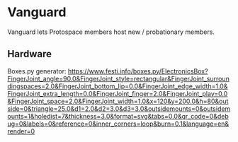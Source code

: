 # Vanguard

Vanguard lets Protospace members host new / probationary members.

## Hardware

Boxes.py generator: https://www.festi.info/boxes.py/ElectronicsBox?FingerJoint_angle=90.0&FingerJoint_style=rectangular&FingerJoint_surroundingspaces=2.0&FingerJoint_bottom_lip=0.0&FingerJoint_edge_width=1.0&FingerJoint_extra_length=0.0&FingerJoint_finger=2.0&FingerJoint_play=0.0&FingerJoint_space=2.0&FingerJoint_width=1.0&x=120&y=200.0&h=80&outside=0&triangle=25.0&d1=2.0&d2=3.0&d3=3.0&outsidemounts=0&outsidemounts=1&holedist=7&thickness=3.0&format=svg&tabs=0.0&qr_code=0&debug=0&labels=0&reference=0&inner_corners=loop&burn=0.1&language=en&render=0
